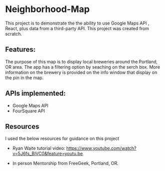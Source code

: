 # Neighborhood-Map

This project is to demonstrate the the ability to use Google Maps API , React, plus data from a third-party API. This project 
was created from scratch. 

## Features:
The purpose of this map is to display local breweries around the Portland, OR area. The app has a filtering option by seaching 
on the serch box. More information on the brewery is provided on the info window that display on the pin in the map.

## APIs implemented:

* Google Maps API
* FourSquare API
## Resources

I used the below resources for guidance on this project

* Ryan Waite tutorial video: https://www.youtube.com/watch?v=5J6fs_BlVC0&feature=youtu.be

* In person Mentorship from FreeGeek, Portland, OR.
